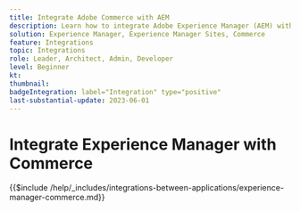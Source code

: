 ```yaml
---
title: Integrate Adobe Commerce with AEM
description: Learn how to integrate Adobe Experience Manager (AEM) with Adobe Commerce.
solution: Experience Manager, Experience Manager Sites, Commerce
feature: Integrations
topic: Integrations
role: Leader, Architect, Admin, Developer
level: Beginner
kt:
thumbnail:
badgeIntegration: label="Integration" type="positive"
last-substantial-update: 2023-06-01
---
```


# Integrate Experience Manager with Commerce

{{$include /help/_includes/integrations-between-applications/experience-manager-commerce.md}}
